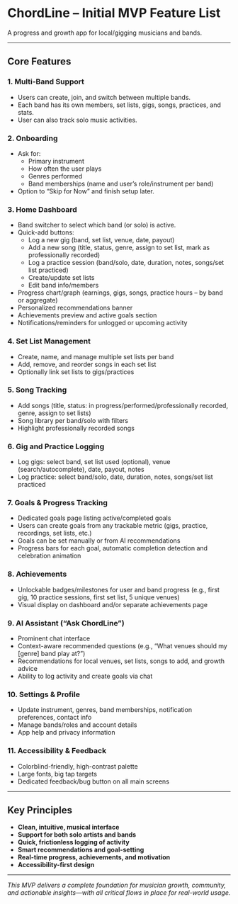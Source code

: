 # ChordLine – Initial MVP Feature List

A progress and growth app for local/gigging musicians and bands.

---

## Core Features

### 1. **Multi-Band Support**

- Users can create, join, and switch between multiple bands.
- Each band has its own members, set lists, gigs, songs, practices, and stats.
- User can also track solo music activities.

### 2. **Onboarding**

- Ask for:
  - Primary instrument
  - How often the user plays
  - Genres performed
  - Band memberships (name and user’s role/instrument per band)
- Option to “Skip for Now” and finish setup later.

### 3. **Home Dashboard**

- Band switcher to select which band (or solo) is active.
- Quick-add buttons:
  - Log a new gig (band, set list, venue, date, payout)
  - Add a new song (title, status, genre, assign to set list, mark as professionally recorded)
  - Log a practice session (band/solo, date, duration, notes, songs/set list practiced)
  - Create/update set lists
  - Edit band info/members
- Progress chart/graph (earnings, gigs, songs, practice hours – by band or aggregate)
- Personalized recommendations banner
- Achievements preview and active goals section
- Notifications/reminders for unlogged or upcoming activity

### 4. **Set List Management**

- Create, name, and manage multiple set lists per band
- Add, remove, and reorder songs in each set list
- Optionally link set lists to gigs/practices

### 5. **Song Tracking**

- Add songs (title, status: in progress/performed/professionally recorded, genre, assign to set lists)
- Song library per band/solo with filters
- Highlight professionally recorded songs

### 6. **Gig and Practice Logging**

- Log gigs: select band, set list used (optional), venue (search/autocomplete), date, payout, notes
- Log practice: select band/solo, date, duration, notes, songs/set list practiced

### 7. **Goals & Progress Tracking**

- Dedicated goals page listing active/completed goals
- Users can create goals from any trackable metric (gigs, practice, recordings, set lists, etc.)
- Goals can be set manually or from AI recommendations
- Progress bars for each goal, automatic completion detection and celebration animation

### 8. **Achievements**

- Unlockable badges/milestones for user and band progress (e.g., first gig, 10 practice sessions, first set list, 5 unique venues)
- Visual display on dashboard and/or separate achievements page

### 9. **AI Assistant (“Ask ChordLine”)**

- Prominent chat interface
- Context-aware recommended questions (e.g., “What venues should my [genre] band play at?”)
- Recommendations for local venues, set lists, songs to add, and growth advice
- Ability to log activity and create goals via chat

### 10. **Settings & Profile**

- Update instrument, genres, band memberships, notification preferences, contact info
- Manage bands/roles and account details
- App help and privacy information

### 11. **Accessibility & Feedback**

- Colorblind-friendly, high-contrast palette
- Large fonts, big tap targets
- Dedicated feedback/bug button on all main screens

---

## Key Principles

- **Clean, intuitive, musical interface**
- **Support for both solo artists and bands**
- **Quick, frictionless logging of activity**
- **Smart recommendations and goal-setting**
- **Real-time progress, achievements, and motivation**
- **Accessibility-first design**

---

_This MVP delivers a complete foundation for musician growth, community, and actionable insights—with all critical flows in place for real-world usage._
